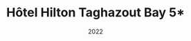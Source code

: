---
title: Hôtel Hilton Taghazout Bay 5*
client: SAPST – Taghazout
location: Taghazout
date: 2022
description: Aménagement paysager extérieur.
type: hôtellerie
images:
  - https://source.unsplash.com/800x600/?hilton,landscape
  - https://source.unsplash.com/800x600/?hotel
--- 